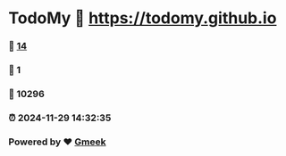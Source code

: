 # TodoMy :link: https://todomy.github.io 
### :page_facing_up: [14](https://todomy.github.io/tag.html) 
### :speech_balloon: 1 
### :hibiscus: 10296 
### :alarm_clock: 2024-11-29 14:32:35 
### Powered by :heart: [Gmeek](https://github.com/Meekdai/Gmeek)
